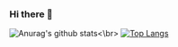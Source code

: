 ### Hi there 👋
![Anurag's github stats](https://github-readme-stats.vercel.app/api?username=LeeSunBowen&show_icons=true&theme=radical)<\br>
[![Top Langs](https://github-readme-stats.vercel.app/api/top-langs/?username=LeeSunBowen&layout=compact)](https://github.com/anuraghazra/github-readme-stats)

